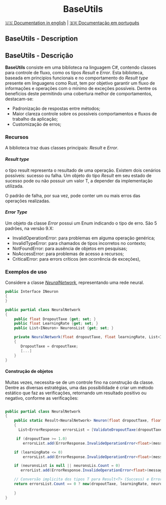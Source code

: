 <h1 align="center"> BaseUtils </h1>

[🇺🇸 Documentation in english](#english-section-id) | [🇧🇷 Documentação em português](#portuguese-section-id)

<a name="english-section-id"></a>
## BaseUtils - Description

<a name="portuguese-section-id"></a>
## BaseUtils - Descrição

**BaseUtils** consiste em uma biblioteca na linguagem C#, contendo classes para controle de fluxo, como os tipos _Result_ e _Error_.
Esta biblioteca, baseada em principios funcionais e no comportamento do _Result type_ presente em linguagens como Rust, tem por objetivo 
garantir um fluxo de informações e operações com o mínimo de exceções possíveis. 
Dentre os benefícios deste permitindo uma cobertura melhor de comportamentos, destacam-se:
* Padronização de respostas entre métodos;
* Maior clareza controle sobre os possíveis comportamentos e fluxos de trabalho da aplicação;
* Customização de erros;

### Recursos
A biblioteca traz duas classes principais: _Result_ e _Error_.

#### _Result type_

o tipo result representa o resultado de uma operação. Existem dois cenários possíveis: sucesso ou falha.
Um objeto do tipo _Result_ em seu estado de sucesso pode ou não possuir um valor T, a depender da implementação utilizada.


O padrão de falha, por sua vez, pode conter um ou mais erros das operações realizadas. 

#### _Error Type_
Um objeto da classe _Error_ possui um Enum
indicando o tipo de erro. São 5 padrões, na versão 9.X:
* InvalidOperationError: para problemas em alguma operação genérica;
* InvalidTypeError: para chamados de tipos incorretos no contexto;
* NotFoundError: para ausência de objetos em pesquisas;
* NoAccessError: para problemas de acesso a recursos;
* CriticalError: para errors críticos (em ocorrência de exceções),


### Exemplos de uso
Considere a classe [_NeuralNetwork_](https://pt.wikipedia.org/wiki/Rede_neural_artificial), representando uma rede neural.
```C#
public Interface INeuron
{
}

public partial class NeuralNetwork
{
    public float DropoutTaxe {get; set; } 
    public float LearningRate {get; set; }
    public List<INeuron> NeuronsList {get; set; }

    private NeuralNetwork(float dropoutTaxe, float learningRate, List<INeuron> neuronsList)
    {
       DropoutTaxe = dropoutTaxe;
       [...]
    }
} 
```

#### Construção de objetos
Muitas vezes, necessita-se de um controle fino na construção da classe. Dentre as diversas estratégias, uma das possibilidade
é criar um método estático que faz as verificações, retornando um resultado positivo ou negativo, conforme as verificações:

```C#

public partial class NeuralNetwork
{
    public static Result<NeuralNetwork> Neuron(float dropoutTaxe, float learningRate, List<INeuron> neuronsList)
    {
      List<ErrorResponse> errorsList = [ValidateDropoutTaxe(dropoutTaxe), ];

     if (dropoutTaxe >= 1.0)
        errorsList.add(ErrorResponse.InvalideOperationError<float>(messageError1));

    if (learningRate <= 0)
        errorsList.add(ErrorResponse.InvalideOperationError<float>(messageError2));

    if (neuronsList is null || neuronsLis.Count = 0)
       errorList.add(ErrorResponse.InvalideOperationError<float>(messageError3));

    // Conversão implicita dos tipos T para Result<T> (Success) e ErrorResponse para Result<T> (Failure)
    return errorsList.Count == 0 ? new(dropoutTaxe, learningRate, neuronsList) : errorsList;
    
    }
} 
```
